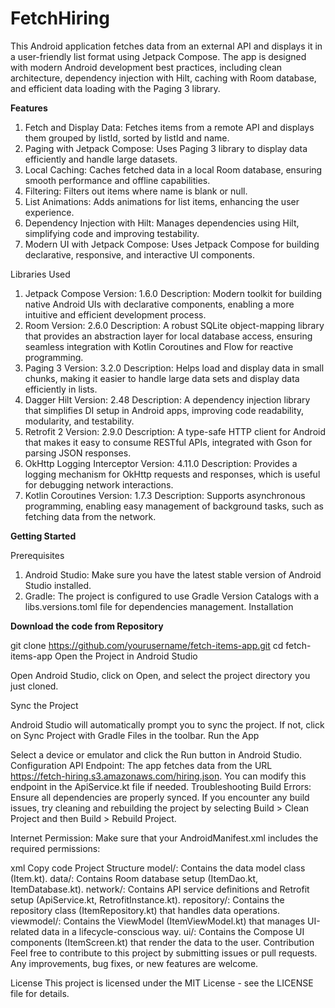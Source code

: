 # FetchHiring
This Android application fetches data from an external API and displays it in a user-friendly list format using Jetpack Compose. The app is designed with modern Android development best practices, including clean architecture, dependency injection with Hilt, caching with Room database, and efficient data loading with the Paging 3 library.

**Features**

1. Fetch and Display Data: Fetches items from a remote API and displays them grouped by listId, sorted by listId and name.
2. Paging with Jetpack Compose: Uses Paging 3 library to display data efficiently and handle large datasets.
3. Local Caching: Caches fetched data in a local Room database, ensuring smooth performance and offline capabilities.
4. Filtering: Filters out items where name is blank or null.
5. List Animations: Adds animations for list items, enhancing the user experience.
6. Dependency Injection with Hilt: Manages dependencies using Hilt, simplifying code and improving testability.
7. Modern UI with Jetpack Compose: Uses Jetpack Compose for building declarative, responsive, and interactive UI components.

Libraries Used

1. Jetpack Compose
Version: 1.6.0
Description: Modern toolkit for building native Android UIs with declarative components, enabling a more intuitive and efficient development process.
2. Room
Version: 2.6.0
Description: A robust SQLite object-mapping library that provides an abstraction layer for local database access, ensuring seamless integration with Kotlin Coroutines and Flow for reactive programming.
3. Paging 3
Version: 3.2.0
Description: Helps load and display data in small chunks, making it easier to handle large data sets and display data efficiently in lists.
4. Dagger Hilt
Version: 2.48
Description: A dependency injection library that simplifies DI setup in Android apps, improving code readability, modularity, and testability.
5. Retrofit 2
Version: 2.9.0
Description: A type-safe HTTP client for Android that makes it easy to consume RESTful APIs, integrated with Gson for parsing JSON responses.
6. OkHttp Logging Interceptor
Version: 4.11.0
Description: Provides a logging mechanism for OkHttp requests and responses, which is useful for debugging network interactions.
7. Kotlin Coroutines
Version: 1.7.3
Description: Supports asynchronous programming, enabling easy management of background tasks, such as fetching data from the network.

**Getting Started**

Prerequisites
1. Android Studio: Make sure you have the latest stable version of Android Studio installed.
2. Gradle: The project is configured to use Gradle Version Catalogs with a libs.versions.toml file for dependencies management.
Installation

**Download the code from Repository**

git clone https://github.com/yourusername/fetch-items-app.git
cd fetch-items-app
Open the Project in Android Studio

Open Android Studio, click on Open, and select the project directory you just cloned.

Sync the Project

Android Studio will automatically prompt you to sync the project. If not, click on Sync Project with Gradle Files in the toolbar.
Run the App

Select a device or emulator and click the Run button in Android Studio.
Configuration
API Endpoint: The app fetches data from the URL https://fetch-hiring.s3.amazonaws.com/hiring.json. You can modify this endpoint in the ApiService.kt file if needed.
Troubleshooting
Build Errors: Ensure all dependencies are properly synced. If you encounter any build issues, try cleaning and rebuilding the project by selecting Build > Clean Project and then Build > Rebuild Project.

Internet Permission: Make sure that your AndroidManifest.xml includes the required permissions:

xml
Copy code
<uses-permission android:name="android.permission.INTERNET"/>
Project Structure
model/: Contains the data model class (Item.kt).
data/: Contains Room database setup (ItemDao.kt, ItemDatabase.kt).
network/: Contains API service definitions and Retrofit setup (ApiService.kt, RetrofitInstance.kt).
repository/: Contains the repository class (ItemRepository.kt) that handles data operations.
viewmodel/: Contains the ViewModel (ItemViewModel.kt) that manages UI-related data in a lifecycle-conscious way.
ui/: Contains the Compose UI components (ItemScreen.kt) that render the data to the user.
Contribution
Feel free to contribute to this project by submitting issues or pull requests. Any improvements, bug fixes, or new features are welcome.

License
This project is licensed under the MIT License - see the LICENSE file for details.

